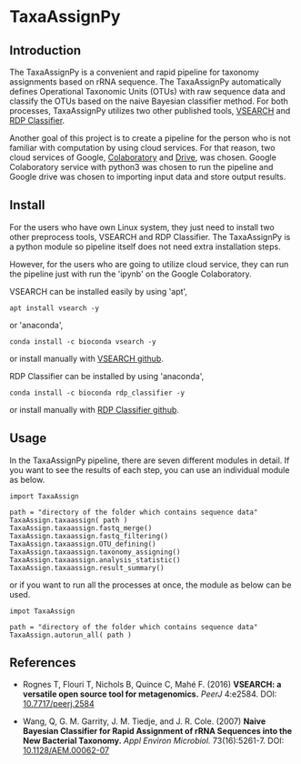 
# TaxaAssignPy

## Introduction

The TaxaAssignPy is a convenient and rapid pipeline for taxonomy assignments based on rRNA sequence. The TaxaAssignPy automatically defines Operational Taxonomic Units (OTUs) with raw sequence data and classify the OTUs based on the naive Bayesian classifier method. For both processes, TaxaAssignPy utilizes two other published tools, [VSEARCH](https://github.com/torognes/vsearch/) and [RDP Classifier](http://rdp.cme.msu.edu/classifier/classifier.jsp).

Another goal of this project is to create a pipeline for the person who is not familiar with computation by using cloud services. For that reason, two cloud services of Google, [Colaboratory](https://colab.research.google.com/notebooks/intro.ipynb) and [Drive](https://www.google.com/drive/), was chosen. Google Colaboratory service with python3 was chosen to run the pipeline and Google drive was chosen to importing input data and store output results.

## Install

For the users who have own Linux system, they just need to install two other preprocess tools, VSEARCH and RDP Classifier. The TaxaAssignPy is a python module so pipeline itself does not need extra installation steps.

However, for the users who are going to utilize cloud service, they can run the pipeline just with run the 'ipynb' on the Google Colaboratory.

VSEARCH can be installed easily by using 'apt',
```
apt install vsearch -y
```
or 'anaconda',
```
conda install -c bioconda vsearch -y
```
or install manually with [VSEARCH github](https://github.com/torognes/vsearch/).


RDP Classifier can be installed by using 'anaconda',
```
conda install -c bioconda rdp_classifier -y
```
or install manually with [RDP Classifier github](https://github.com/rdpstaff/classifier).

## Usage
In the TaxaAssignPy pipeline, there are seven different modules in detail. If you want to see the results of each step, you can use an individual module as below.

```
import TaxaAssign

path = "directory of the folder which contains sequence data"
TaxaAssign.taxaassign( path )
TaxaAssign.taxaassign.fastq_merge()
TaxaAssign.taxaassign.fastq_filtering()
TaxaAssign.taxaassign.OTU_defining()
TaxaAssign.taxaassign.taxonomy_assigning()
TaxaAssign.taxaassign.analysis_statistic()
TaxaAssign.taxaassign.result_summary()
```

or if you want to run all the processes at once, the module as below can be used.

```
impot TaxaAssign

path = "directory of the folder which contains sequence data"
TaxaAssign.autorun_all( path )
```

## References

* Rognes T, Flouri T, Nichols B, Quince C, Mahé F. (2016)
**VSEARCH: a versatile open source tool for metagenomics.** *PeerJ* 4:e2584. DOI: [10.7717/peerj.2584](https://peerj.com/articles/2584/)

* Wang, Q, G. M. Garrity, J. M. Tiedje, and J. R. Cole. (2007)
**Naive Bayesian Classifier for Rapid Assignment of rRNA Sequences into the New Bacterial Taxonomy.** *Appl Environ Microbiol.* 73(16):5261-7. DOI: [10.1128/AEM.00062-07](https://aem.asm.org/content/73/16/5261.short)

